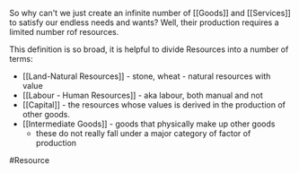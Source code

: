 So why can't we just create an infinite number of [[Goods]] and [[Services]] to satisfy our endless needs and wants? Well, their production requires a limited number rof resources.

This definition is so broad, it is helpful to divide Resources into a number of terms:
- [[Land-Natural Resources]] - stone, wheat - natural resources with value
- [[Labour - Human Resources]] - aka labour, both manual and not
- [[Capital]] - the resources whose values is derived in the production of other goods.
- [[Intermediate Goods]] - goods that physically make up other goods
	- these do not really fall under a major category of factor of production

#Resource

